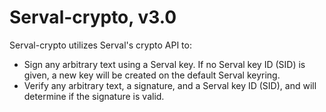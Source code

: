 Serval-crypto, v3.0
===================

Serval-crypto utilizes Serval's crypto API to:
* Sign any arbitrary text using a Serval key. If no Serval key ID (SID) is given, a new key will be created on the default Serval keyring.
* Verify any arbitrary text, a signature, and a Serval key ID (SID), and will determine if the signature is valid.
